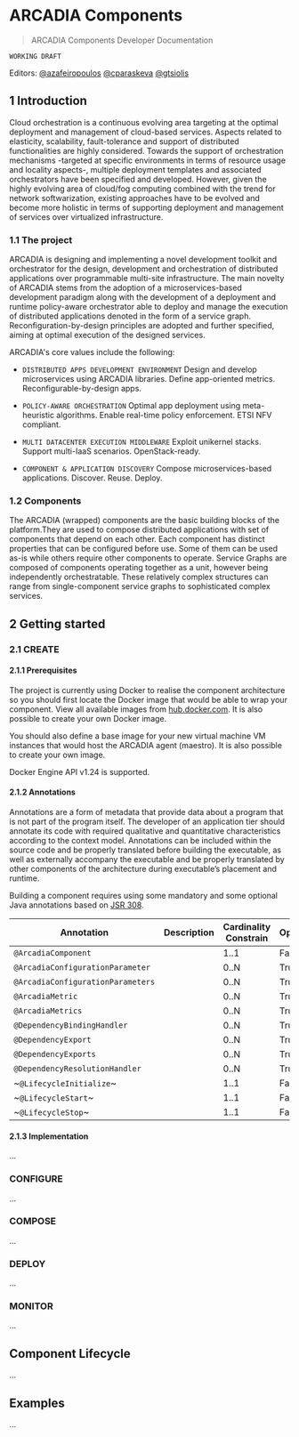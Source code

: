 # ARCADIA Components
> ARCADIA Components Developer Documentation

`WORKING DRAFT`

Editors: [@azafeiropoulos](https://github.com/azafeiropoulos) [@cparaskeva](https://github.com/cparaskeva) [@gtsiolis](https://github.com/gtsiolis)

## 1 Introduction

Cloud orchestration is a continuous evolving area targeting at the optimal deployment and management of cloud-based services. Aspects related to elasticity, scalability, fault-tolerance and support of distributed functionalities are highly considered. Towards the support of orchestration mechanisms -targeted at specific environments in terms of resource usage and locality aspects-, multiple deployment templates and associated orchestrators have been specified and developed. However, given the highly evolving area of cloud/fog computing combined with the trend for network softwarization, existing approaches have to be evolved and become more holistic in terms of supporting deployment and management of services over virtualized infrastructure.

### 1.1 The project

ARCADIA is designing and implementing a novel development toolkit and orchestrator for the design, development and orchestration of distributed applications over programmable multi-site infrastructure. The main novelty of ARCADIA stems from the adoption of a microservices-based development paradigm along with the development of a deployment and runtime policy-aware orchestrator able to deploy and manage the execution of distributed applications denoted in the form of a service graph. Reconfiguration-by-design principles are adopted and further specified, aiming at optimal execution of the designed services.

ARCADIA's core values include the following:

 - `DISTRIBUTED APPS DEVELOPMENT ENVIRONMENT` Design and develop microservices using ARCADIA libraries. Define app-oriented metrics. Reconfigurable-by-design apps.

 - `POLICY-AWARE ORCHESTRATION` Optimal app deployment using meta-heuristic algorithms. Enable real-time policy enforcement. ETSI NFV compliant.

 - `MULTI DATACENTER EXECUTION MIDDLEWARE` Exploit unikernel stacks. Support multi-IaaS scenarios. OpenStack-ready.

 - `COMPONENT & APPLICATION DISCOVERY` Compose microservices-based applications. Discover. Reuse. Deploy.

### 1.2 Components

The ARCADIA (wrapped) components are the basic building blocks of the platform.They are used to compose distributed applications with set of components that depend on each other. Each component has distinct properties that can be configured before use. Some of them can be used as-is while others require other components to operate. Service Graphs are composed of components operating together as a unit, however being independently orchestratable. These relatively complex structures can range from single-component service graphs to sophisticated complex services.

## 2 Getting started

### 2.1 CREATE

#### 2.1.1 Prerequisites

The project is currently using Docker to realise the component architecture so you should first locate the Docker image that would be able to wrap your component. View all available images from [hub.docker.com](https://hub.docker.com/). It is also possible to create your own Docker image.

You should also define a base image for your new virtual machine VM instances that would host the ARCADIA agent (maestro). It is also possible to create your own image.

Docker Engine API v1.24 is supported.

#### 2.1.2 Annotations
Annotations are a form of metadata that provide data about a program that is not part of the program itself. The developer of an application tier should annotate its code with required qualitative and quantitative characteristics according to the context model. Annotations can be included within the source code and be properly translated before building the executable, as well as externally accompany the executable and be properly translated by other components of the architecture during executable’s placement and runtime.

Building a component requires using some mandatory and some optional Java annotations based on [JSR 308](https://jcp.org/en/jsr/detail?id=308).

| Annotation                        | Description | Cardinality Constrain | Optional |
|-----------------------------------|-------------|----------------------|----------|
| `@ArcadiaComponent`               |             | 1..1                 | False    |
| `@ArcadiaConfigurationParameter`  |             | 0..N                 | True     |
| `@ArcadiaConfigurationParameters` |             | 0..N                 | True     |
| `@ArcadiaMetric`                  |             | 0..N                 | True     |
| `@ArcadiaMetrics`                 |             | 0..N                 | True     |
| `@DependencyBindingHandler`       |             | 0..N                 | True     |
| `@DependencyExport`               |             | 0..N                 | True     |
| `@DependencyExports`              |             | 0..N                 | True     |
| `@DependencyResolutionHandler`    |             | 0..N                 | True     |
| ~`@LifecycleInitialize`~             |             | 1..1                 | False    |
| ~`@LifecycleStart`~                 |             | 1..1                 | False    |
| ~`@LifecycleStop`~                  |             | 1..1                 | False    |

#### 2.1.3 Implementation

...

### CONFIGURE

...

### COMPOSE

...

### DEPLOY

...

### MONITOR

...

## Component Lifecycle

...

## Examples

...
